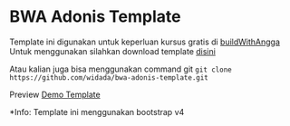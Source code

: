 # BWA Adonis Template
Template ini digunakan untuk keperluan kursus gratis di [buildWithAngga](https://buildwithangga.com)
Untuk menggunakan silahkan download template [disini](https://github.com/widada/bwa-adonis-template/archive/master.zip) 

Atau kalian juga bisa menggunakan command git
`git clone https://github.com/widada/bwa-adonis-template.git` 

Preview [Demo Template](https://adonis-template.netlify.app/)

*Info: Template ini menggunakan bootstrap v4
